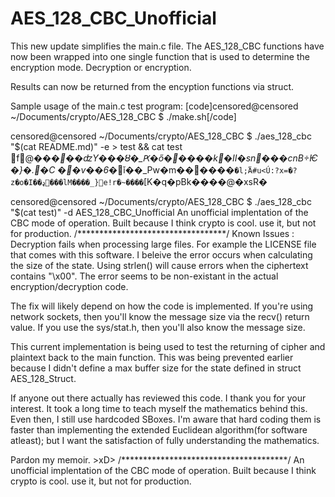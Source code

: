 # AES_128_CBC_Unofficial

This new update simplifies the main.c file. The AES_128_CBC functions have now been wrapped into one single function that is used to determine the encryption mode. Decryption or encryption.

Results can now be returned from the encyption functions via struct.

Sample usage of the main.c test program:
[code]censored@censored ~/Documents/crypto/AES_128_CBC $ ./make.sh[/code]

censored@censored ~/Documents/crypto/AES_128_CBC $ ./aes_128_cbc "$(cat README.md)" -e > test && cat test
f@���*��ʣY���ȣ�_Ԗ�ő�����k�II�sn���cnB÷Ѥ�}�.�C
                                                    ��v��6�*ǐ��_Pw�m������`�l;۬Ä#u<Ú:?x=�?z�o�I��ډ���lM����_}׌e!r�~����`[K�q�pBk����@�xsR�

censored@censored ~/Documents/crypto/AES_128_CBC $ ./aes_128_cbc "$(cat test)" -d
AES_128_CBC_Unofficial
An unofficial implentation of the CBC mode of operation. Built because I think crypto is cool. use it, but not for production.
/**********************************/
Known Issues : 
Decryption fails when processing large files. For example the LICENSE file that comes with this software. 
I beleive the error occurs when calculating the size of the state. Using strlen() will cause errors when the ciphertext contains "\x00". The error seems to be non-existant in the actual encryption/decryption code. 

The fix will likely depend on how the code is implemented. If you're using network sockets, then you'll know the message size via the recv() return value. If you use the sys/stat.h, then you'll also know the message size.

This current implementation is being used to test the returning of cipher and plaintext back to the main function. 
This was being prevented earlier because I didn't define a max buffer size for the state defined in struct AES_128_Struct.

If anyone out there actually has reviewed this code. I thank you for your interest. 
It took a long time to teach myself the mathematics behind this. Even then, I still use hardcoded SBoxes. 
I'm aware that hard coding them is faster than implementing the extended Euclidean algorithm(for software atleast); but I want the satisfaction of fully understanding the mathematics.

Pardon my memoir. >xD>
/**************************************/
An unofficial implentation of the CBC mode of operation. Built because I think crypto is cool. use it, but not for production.
